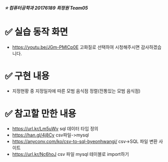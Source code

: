 ##### :star: 컴퓨터공학과 20176189 최정원 Team05


# :white_check_mark: 실습 동작 화면
*  https://youtu.be/JGm-PMlCp0E 고화질로 선택하여 시청해주시면 감사하겠습니다.

# :white_check_mark: 구현 내용
* 지정현황 중 지정일자에 따른 모범 음식점 정렬(전통있는 모범 음식점)


# :white_check_mark: 참고할 만한 내용
* https://url.kr/Lm5uWv sql 데이터 타입 정의
* https://han.gl/4j8Cy csv파일->mysql 
* https://anyconv.com/ko/csv-to-sql-byeonhwangi/ csv->SQL 파일 변환 사이트
* https://url.kr/Nc6hoJ csv 파일 mysql 테이블로 import하기

